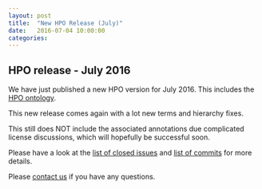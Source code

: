 ```yaml
---
layout: post
title:  "New HPO Release (July)"
date:   2016-07-04 10:00:00
categories: 
---
```


## HPO release - July 2016

We have just published a new HPO version for July 2016. This includes the [HPO ontology](http://compbio.charite.de/jenkins/job/hpo/1701/
). 

This new release comes again with a lot new terms and hierarchy fixes.


This still does NOT include the associated annotations due complicated license discussions, which will hopefully be successful soon.


Please have a look at the [list of closed issues](https://github.com/obophenotype/human-phenotype-ontology/issues?utf8=%E2%9C%93&q=is%3Aissue+closed%3A%222016-04-02..2016-07-03%22) and [list of commits](https://github.com/obophenotype/human-phenotype-ontology/compare/master@%7B2016-04-02%7D...master@%7B2016-07-03%7D) for more details.


Please [contact us](/contact.html) if you have any questions.